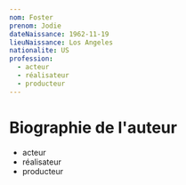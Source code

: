 ```yaml
---
nom: Foster
prenom: Jodie
dateNaissance: 1962-11-19
lieuNaissance: Los Angeles
nationalite: US
profession:
  - acteur
  - réalisateur
  - producteur
---
```


# Biographie de l'auteur

- acteur
- réalisateur
- producteur
